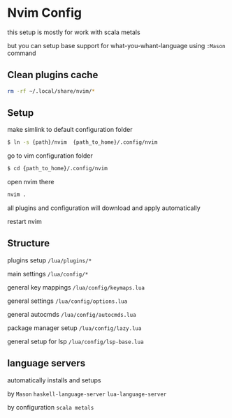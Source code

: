 # Nvim Config

this setup is mostly for work with scala metals

but you can setup base support for what-you-whant-language using `:Mason` command

## Clean plugins cache
```bash
rm -rf ~/.local/share/nvim/*
```

## Setup
make simlink to default configuration folder
```bash
$ ln -s {path}/nvim  {path_to_home}/.config/nvim
```
go to vim configuration folder
```bash
$ cd {path_to_home}/.config/nvim
```
open nvim there
```bash
nvim .
```
all plugins and configuration will download and apply automatically

restart nvim

## Structure
plugins setup
``/lua/plugins/*``

main settings
``/lua/config/*``

general key mappings
``/lua/config/keymaps.lua``

general settings
``/lua/config/options.lua``

general autocmds
``/lua/config/autocmds.lua``

package manager setup
``/lua/config/lazy.lua``

general setup for lsp
``/lua/config/lsp-base.lua``

## language servers
automatically installs and setups 

by `Mason`
`haskell-language-server`
`lua-language-server`

by configuration
`scala metals`
